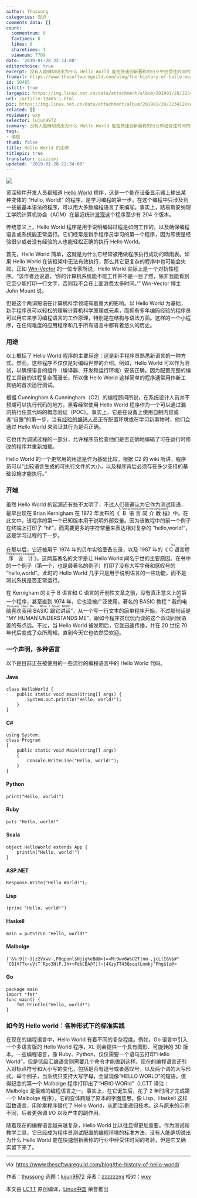 ```yaml
---
author: Thussong
categories: 观点
comments_data: []
count:
  commentnum: 0
  favtimes: 0
  likes: 0
  sharetimes: 1
  viewnum: 7709
date: '2019-01-28 22:34:00'
editorchoice: true
excerpt: 没有人能确切说出为什么 Hello World 能在快速创新著称的行业中经受住时间的考验，但是它又确实留下来了。
fromurl: https://www.thesoftwareguild.com/blog/the-history-of-hello-world/
id: 10485
islctt: true
largepic: https://img.linux.net.cn/data/attachment/album/201901/28/223412kzqz3mzq1pq39pqd.jpg
url: /article-10485-1.html
pic: https://img.linux.net.cn/data/attachment/album/201901/28/223412kzqz3mzq1pq39pqd.jpg.thumb.jpg
related: []
reviewer: wxy
selector: lujun9972
summary: 没有人能确切说出为什么 Hello World 能在快速创新著称的行业中经受住时间的考验，但是它又确实留下来了。
tags:
- 编程
thumb: false
title: Hello World 的由来
titlepic: true
translator: zzzzzzmj
updated: '2019-01-28 22:34:00'
---
```


![](/data/attachment/album/201901/28/223412kzqz3mzq1pq39pqd.jpg)


资深软件开发人员都知道 [Hello World](http://en.wikipedia.org/wiki/%22Hello,_World!%22_program) 程序，这是一个能在设备显示器上输出某种变体的 “Hello, World!” 的程序，是学习编程的第一步。在这个编程中只涉及到一些最基本语法的程序，可以用大多数编程语言了来编写。事实上，路易斯安纳理工学院计算机协会（ACM）在最近统计[发现](http://whatis.techtarget.com/definition/Hello-World)这个程序至少有 204 个版本。


传统意义上，Hello World 程序是用于说明编码过程是如何工作的，以及确保编程语言或系统能正常运行。它们经常是新手程序员学习的第一个程序，因为即使是经验很少或者没有经验的人也能轻松正确的执行 Hello World。


首先，Hello World 简单，这就是为什么它经常被用做程序执行成功的晴雨表。如果 Hello World 在该框架中无法有效执行，那么其它更复杂的程序中也可能会失败。正如 [Win-Vector](http://www.win-vector.com/blog/2008/02/hello-world-an-instance-rhetoric-in-computer-science/) 的一位专家所说，Hello World 实际上是一个对抗性程序。“该作者还说道，‘你的计算机系统能不能工作并不是一目了然，除非我能看到它至少能打印一行文字，否则我不会在上面浪费太多时间。’” Win-Vector 博主 John Mount 说。


但是这个两词短语在计算机科学领域有着重大的影响。以 Hello World 为基础，新手程序员可以轻松的理解计算机科学原理或元素，而拥有多年编码经验的程序员可以用它来学习编程语言的工作原理，特别是在结构与语法方面。这样的一个小程序，在任何难度的应用程序和几乎所有语言中都有着悠久的历史。


### 用途


以上概括了 Hello World 程序的主要用途：这是新手程序员熟悉新语言的一种方式。然而，这些程序不仅仅是对编码世界的介绍。例如，Hello World 可以作为测试，以确保语言的组件（编译器、开发和运行环境）安装正确。因为配置完整的编程工具链的过程复杂而漫长，所以像 Hello World 这样简单的程序通常用作新工具链的首次运行测试。


根据 Cunningham & Cunningham（C2）的编程顾问所说，在系统设计人员并不预期可以执行代码的地方，黑客经常使用 Hello World 程序作为一个可以通过漏洞执行任意代码的概念验证（POC）。事实上，它是在设备上使用自制内容或者“自酿”的第一步，当[有经验的编码人员](http://c2.com/cgi/wiki?HelloWorld)正在配置环境或在学习新事物时，他们会通过 Hello World 来验证其行为是否正确。


它也作为调试过程的一部分，允许程序员检查他们是否正确地编辑了可在运行时修改的程序并重新加载。


Hello World 的一个更常用的用途是作为基础比较。根据 C2 的 wiki 所讲，程序员可以“比较语言生成的可执行文件的大小，以及程序背后必须存在多少支持的基础设施才能执行。”


### 开端


虽然 Hello World 的起源还有些不太明了，不过人们普遍认为它作为测试用语，最早出现在 Brian Kernigham 在 1972 年发布的《<ruby> B 语言简介教程 <rt>  A Tutorial Introduction to the Language B </rt></ruby>》中。在此文中，该程序的第一个已知版本用于说明外部变量。因为该教程中的前一个例子在终端上打印了 “hi!”，而需要更多的字符常量来表达相对复杂的 “hello,world!”，这是学习过程的下一步。


在那以后，它还被用于 1974 年的贝尔实验室备忘录，以及 1987 年的《<ruby> C 语言程序设计 <rt>  The C Programming Language </rt></ruby>》。这两篇著名的文字是让 Hello World 闻名于世的主要原因。在书中的一个例子（第一个，也是最著名的例子）打印了没有大写字母和感叹号的 “hello,world”。此时的 Hello World 几乎只是用于说明语言的一些功能，而不是测试系统是否正常运行。


在 Kernigham 的关于 B 语言和 C 语言的开创性文章之前，没有真正意义上的第一个程序，甚至直到 1974 年，它也没被广泛使用。著名的 BASIC 教程 “<ruby> 我的电脑喜欢我用 BASIC 跟它讲话 <rt>  My Computer Likes Me，When I Speak BASIC </rt></ruby>”，从一个写一行文本的简单程序开始，不过那句话是 “MY HUMAN UNDERSTANDS ME”，跟如今程序员侃侃而谈的这个双词问候语差的有点远。不过，当 Hello World 被发明后，它就迅速传播，并在 20 世纪 70 年代后变成了众所周知。直到今天它也依然受欢迎。


### 一个声明，多种语言


以下是目前正在被使用的一些流行的编程语言中的 Hello World 代码。


#### Java



```
class HelloWorld {
    public static void main(String[] args) {
        System.out.println("Hello, world!");
    }
}
```

#### C#



```
using System;
class Program
{
    public static void Main(string[] args)
    {
        Console.WriteLine("Hello, world!");
    }
}
```

#### Python



```
print("Hello, world!")
```

#### Ruby



```
puts "Hello, world!"
```

#### Scala



```
object HelloWorld extends App {
    println("Hello, world!")
}
```

#### ASP.NET



```
Response.Write("Hello World!");
```

#### Lisp



```
(princ "Hello, world!")
```

#### Haskell



```
main = putStrLn "Hello, world!"
```

#### Malbolge



```
('&%:9]!~}|z2Vxwv-,POqponl$Hjig%eB@@>}=<M:9wv6WsU2T|nm-,jcL(I&%$#"
`CB]V?Tx<uVtT`Rpo3NlF.Jh++FdbCBA@?]!~|4XzyTT43Qsqq(Lnmkj"Fhg${z@>
```

#### Go



```
package main
import "fmt"
func main() {
    fmt.Println("Hello, world!")
}
```

### 如今的 Hello world：各种形式下的标准实践


在现在的编程语言中，Hello World 有着不同的复杂程度。例如，Go 语言中引入一个多语言版的 Hello World 程序，XL 则会提供一个具有图形、可旋转的 3D 版本。一些编程语言，像 Ruby、Python，仅仅需要一个语句去打印“Hello World”，但是低级汇编语言则需要几个命令才能做到这样。现在的编程语言还引入对标点符号和大小写的变化，包括是否有逗号或者感叹号，以及两个词的大写形式。举个例子，当系统只支持大写字母，会呈现像“HELLO WORLD”的短语。值得纪念的第一个 Malbolge 程序打印出了“HEllO WORld”（LCTT 译注：Malbolge 是最难的编程语言之一。事实上，在它诞生后，花了 2 年时间才完成第一个 Malbolge 程序）。它的变体跨越了原本的字面意思。像 Lisp、Haskell 这样函数语言，用阶乘程序替代了 Hello World，从而注重递归技术。这与原来的示例不同，后者更强调 I/O 以及产生的副作用。


随着现在的编程语言越来越复杂，Hello World 比以往显得更加重要。作为测试和教学工具，它已经成为程序员测试配置的编程环境的标准方法。没有人能确切说出为什么 Hello World 能在快速创新著称的行业中经受住时间的考验，但是它又确实留下来了。




---


via: <https://www.thesoftwareguild.com/blog/the-history-of-hello-world/>


作者：[thussong](https://www.thesoftwareguild.com/blog/author/thussong/) 选题：[lujun9972](https://github.com/lujun9972) 译者：[zzzzzzmj](https://github.com/zzzzzzmj) 校对：[wxy](https://github.com/wxy)


本文由 [LCTT](https://github.com/LCTT/TranslateProject) 原创编译，[Linux中国](https://linux.cn/) 荣誉推出